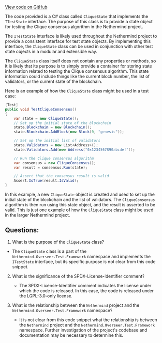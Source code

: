[View code on GitHub](https://github.com/NethermindEth/nethermind/src/Nethermind/Nethermind.Overseer.Test/Framework/CliqueState.cs)

The code provided is a C# class called `CliqueState` that implements the `ITestState` interface. The purpose of this class is to provide a state object for testing the Clique consensus algorithm in the Nethermind project. 

The `ITestState` interface is likely used throughout the Nethermind project to provide a consistent interface for test state objects. By implementing this interface, the `CliqueState` class can be used in conjunction with other test state objects in a modular and extensible way.

The `CliqueState` class itself does not contain any properties or methods, so it is likely that its purpose is to simply provide a container for storing state information related to testing the Clique consensus algorithm. This state information could include things like the current block number, the list of validators, or the current state of the blockchain.

Here is an example of how the `CliqueState` class might be used in a test case:

```csharp
[Test]
public void TestCliqueConsensus()
{
    var state = new CliqueState();
    // Set up the initial state of the blockchain
    state.Blockchain = new Blockchain();
    state.Blockchain.AddBlock(new Block(0, "genesis"));

    // Set up the initial list of validators
    state.Validators = new List<Address>();
    state.Validators.Add(new Address("0x1234567890abcdef"));

    // Run the Clique consensus algorithm
    var consensus = new CliqueConsensus();
    var result = consensus.Run(state);

    // Assert that the consensus result is valid
    Assert.IsTrue(result.IsValid);
}
```

In this example, a new `CliqueState` object is created and used to set up the initial state of the blockchain and the list of validators. The `CliqueConsensus` algorithm is then run using this state object, and the result is asserted to be valid. This is just one example of how the `CliqueState` class might be used in the larger Nethermind project.
## Questions: 
 1. What is the purpose of the `CliqueState` class?
   - The `CliqueState` class is a part of the `Nethermind.Overseer.Test.Framework` namespace and implements the `ITestState` interface, but its specific purpose is not clear from this code snippet.

2. What is the significance of the SPDX-License-Identifier comment?
   - The SPDX-License-Identifier comment indicates the license under which the code is released. In this case, the code is released under the LGPL-3.0-only license.

3. What is the relationship between the `Nethermind` project and the `Nethermind.Overseer.Test.Framework` namespace?
   - It is not clear from this code snippet what the relationship is between the `Nethermind` project and the `Nethermind.Overseer.Test.Framework` namespace. Further investigation of the project's codebase and documentation may be necessary to determine this.